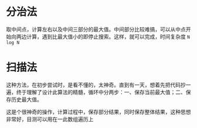 分治法
=
取中间点，计算左右以及中间三部分的最大值。中间部分比较难搞，可以从中点开始向两边计算，遇到比最大值小的即停止搜索。这样，就可以完成，时间复杂度 `N log N`

扫描法
=
这种方法，在初步尝试时，是看不懂的，太神奇。直到有一天，想着先把代码抄一遍，终于理解了设计此算法的精髓，循环中分两步：一、保存当前最大值；二、保存历史最大值。

这是个很神奇的操作，计算过程中，保存部分结果，同时保存整体结果，这种思想非常好，目测可以用在一此数组遍历上

